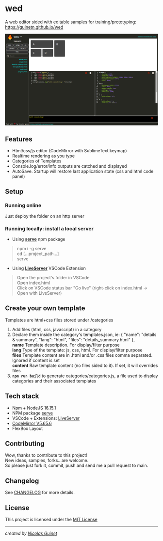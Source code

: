 # wed
A web editor sided with editable samples for training/prototyping: <https://guinetn.github.io/wed> 

![Wed screenshoot](img/wed.png)

## Features

* Html/css/js editor (CodeMirror with SublimeText keymap)  
* Realtime rendering as you type 
* Categories of Templates
* Console.log/error/info outputs are catched and displayed  
* AutoSave. Startup will restore last application state (css and html code panel)  

## Setup

### Running online

Just deploy the folder on an http server

### Running locally: install a local server

* Using [**serve**](https://www.npmjs.com/package/serve) npm package
>npm i -g serve  
cd […project_path…]  
serve 

* Using [**LiveServer**](https://marketplace.visualstudio.com/items?itemName=ritwickdey.LiveServer) VSCode Extension  
>Open the project's folder in VSCode  
Open index.html  
Click on VSCode status bar "Go live" (right-click on index.html → Open with LiveServer)

## Create your own template

Templates are html+css files stored under /categories  
1. Add files (html, css, javascript) in a category 
2. Declare them inside the category's templates.json, ie: { "name": "details & summary", "lang": "html", "files": "details_summary.html" },  
    **name**      Template description. For display/filter purpose  
    **lang**      Type of the template: js, css, html. For display/filter purpose  
    **files**     Template content are in .html and/or .css files comma separated. Ignored if content is set  
    **content**   Raw template content (no files sided to it). If set, it will overrides files   
3. **`npm run build`** to generate categories/categories.js, a file used to display categories and their associated templates

## Tech stack

* Npm + NodeJS 16.15.1
* NPM package [serve](https://www.npmjs.com/package/serve)
* VSCode + Extensions: [LiveServer](https://marketplace.visualstudio.com/items?itemName=ritwickdey.LiveServer)
* [CodeMirror V5.65.6](https://codemirror.net/)
* FlexBox Layout

## Contributing

Wow, thanks to contribute to this project!   
New ideas, samples, forks...are welcome.  
So please just fork it, commit, push and send me a pull request to main.  

## Changelog

See [CHANGELOG](CHANGELOG.md) for more details.

## License

This project is licensed under the [MIT License](LICENSE)

---

*created by [Nicolas Guinet](https://github.com/guinetn/wed)*



